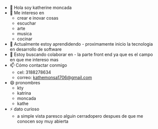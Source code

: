 - 👋 Hola soy katherine moncada
- 👀 Me intereso en
     - crear e inovar cosas
     - escuchar
     - arte
     - musica
     - cocinar
- 🌱 Actualmente estoy aprendidendo
      - proximamente inicio la tecnologia en desarrollo de software
- 💞️ Estoy buscando colaborar en
      - la parte front end ya que es el campo en que me intereso mas 
- 📫 Cómo contactar conmigo
    - cel: 3188278634
    - correo: kathemonsa1706@gmail.com
- 😄 pronombres
    - kty
    - katrina
    - moncada
    - kathe
- ⚡ dato curioso
     - a simple vista paresco alguin cerradopero despues de que me conocen soy muy abierta 

<!---
katemonsa/katemonsa is a ✨ special ✨ repository because its `README.md` (this file) appears on your GitHub profile.
You can click the Preview link to take a look at your changes.
--->
